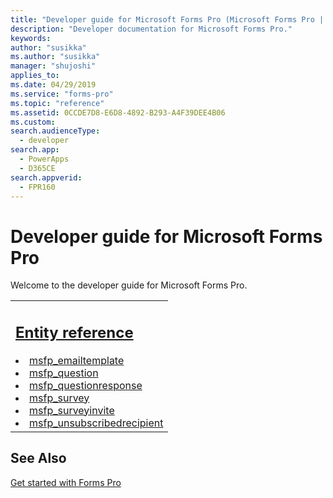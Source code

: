 ```yaml
---
title: "Developer guide for Microsoft Forms Pro (Microsoft Forms Pro | Dynamics 365 for Customer Engagement)| MicrosoftDocs"
description: "Developer documentation for Microsoft Forms Pro."
keywords: 
author: "susikka"
ms.author: "susikka"
manager: "shujoshi"
applies_to: 
ms.date: 04/29/2019
ms.service: "forms-pro"
ms.topic: "reference"
ms.assetid: 0CCDE7D8-E6D8-4892-B293-A4F39DEE4B06
ms.custom: 
search.audienceType: 
  - developer
search.app: 
  - PowerApps
  - D365CE
search.appverid:
  - FPR160
---
```

# Developer guide for Microsoft Forms Pro



Welcome to the developer guide for Microsoft Forms Pro.

<table>
<tr><td>
<h2><a href="forms-pro-reference.md">Entity reference</a></h2>
<li><a href="reference/entities/msfp_emailtemplate.md">msfp_emailtemplate</a></li>
<li><a href="reference/entities/msfp_question.md">msfp_question</a></li>
<li><a href="reference/entities/msfp_questionresponse.md">msfp_questionresponse</a></li>
<li><a href="reference/entities/msfp_survey.md">msfp_survey</a></li>
<li><a href="reference/entities/msfp_surveyinvite.md">msfp_surveyinvite</a></li>
<li><a href="reference/entities/msfp_unsubscribedrecipient.md">msfp_unsubscribedrecipient</a></li>
</td></tr>
</table>

## See Also

[Get started with Forms Pro](../get-started.md)
